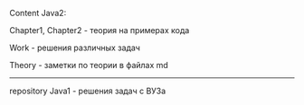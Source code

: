 Content Java2:

Chapter1, Chapter2 - теория на примерах кода

Work - решения различных задач

Theory - заметки по теории в файлах md
______________________________________________

repository Java1  - решения задач с ВУЗа



